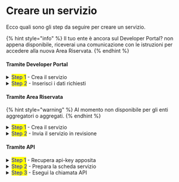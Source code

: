 # Creare un servizio

Ecco quali sono gli step da seguire per creare un servizio.

{% hint style="info" %}
Il tuo ente è ancora sul Developer Portal? non appena disponibile, riceverai una comunicazione con le istruzioni per accedere alla nuova Area Riservata.&#x20;
{% endhint %}

#### Tramite Developer Portal

<details>

<summary><mark style="color:blue;">Step 1</mark> - Crea il servizio</summary>

1. [**Accedi**](https://developer.io.italia.it/) al Developer Portal;
2. Nella colonna sinistra, seleziona **“Servizi”**;
3. Verifica che i **campi precompilati** siano corretti e modificali se necessario;
4. Seleziona "**Aggiungi sottoscrizione**" per creare il servizio in bozza;
5. Visualizza e salva le **API key** associate al servizio.

</details>

<details>

<summary><mark style="color:blue;">Step 2</mark> - Inserisci i dati richiesti</summary>

Per pubblicare il servizio in produzione, devi inserire i dati che trovi alla sezione[dati-obbligatori](dati-obbligatori/ "mention").&#x20;

</details>

#### Tramite Area Riservata

{% hint style="warning" %}
Al momento non disponibile per gli enti aggregatori o aggregati.
{% endhint %}

<details>

<summary><mark style="color:blue;">Step 1</mark> - Crea il servizio</summary>

1. [**Accedi**](https://selfcare.pagopa.it/) all'Area Riservata;
2. Seleziona l'ente per il quale vuoi operare dalla lista che ti viene mostrata;
3. Tra i prodotti attivi cerca App IO e clicca sul box relativo;
4. Nella colonna sinistra, seleziona "**Servizi**";
5. Clicca su "**Crea un servizio**";
6. Scrivi il "**Nome servizio**" (il nome che il cittadino vedrà in app: [sceglilo con cura](https://docs.pagopa.it/manuale-operativo-dei-servizi/come-si-crea-un-servizio/la-scheda-servizio/nome-del-servizio)!) e compila tutti gli altri campi richiesti;
7. Procedi cliccando **"Crea servizio"** per creare il servizio in bozza;
8. Visualizza e salva le **API key** associate al servizio.

</details>

<details>

<summary><mark style="color:blue;">Step 2</mark> - Invia il servizio in revisione</summary>

1. Torna alla sezione **"Servizi"** nel menù di sinistra;
2. Clicca sul servizio appena creato per vederne il dettaglio;
3. Clicca in alto sul pulsante **"Invia in revisione"**;&#x20;
4. Attendi che il servizio venga validato o meno da PagoPA S.p.A.

</details>

#### Tramite API

<details>

<summary><mark style="color:blue;">Step 1</mark> - Recupera api-key apposita</summary>

Scopri che cos'è la [`chiave manage`](chiave-manage/chiave-manage.md) e [come recuperarla](chiave-manage/chiave-manage.md#recupera-la-chiave-manage).

</details>

<details>

<summary><mark style="color:blue;">Step 2</mark> - Prepara la scheda servizio</summary>

1. Recupera le [specifiche API](../../api-e-specifiche/api-servizi/manage-service-create.md) relative e leggi con attenzione i consigli
2. Prepara il payload relativo alla scheda servizio che vuoi creare
3. Utilizza [manage-service-create.md](../../api-e-specifiche/api-servizi/manage-service-create.md "mention") con la tua chiave `manage`

</details>

<details>

<summary><mark style="color:blue;">Step 3</mark> - Esegui la chiamata API</summary>

Effettua la chiamata e prendi nota del serviceId del servizio appena creato.&#x20;

Per recuperare le chiavi del servizio creato, puoi far riferimento a [Manage Service: Get keys. ](../../api-e-specifiche/api-servizi/manage-service-get-keys.md)

</details>


